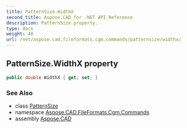 ```yaml
---
title: PatternSize.WidthX
second_title: Aspose.CAD for .NET API Reference
description: PatternSize property. 
type: docs
weight: 40
url: /net/aspose.cad.fileformats.cgm.commands/patternsize/widthx/
---
```

## PatternSize.WidthX property

```csharp
public double WidthX { get; set; }
```

### See Also

* class [PatternSize](../)
* namespace [Aspose.CAD.FileFormats.Cgm.Commands](../../patternsize/)
* assembly [Aspose.CAD](../../../)


